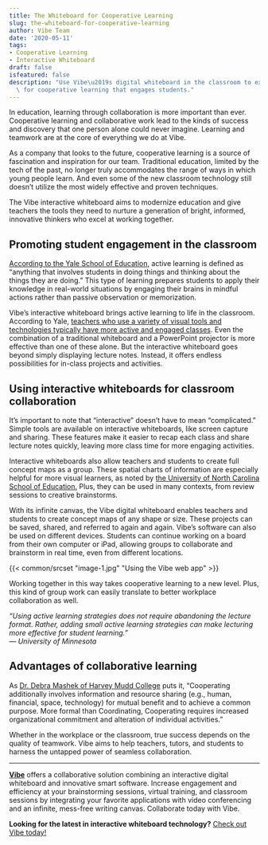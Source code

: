```yaml
---
title: The Whiteboard for Cooperative Learning
slug: the-whiteboard-for-cooperative-learning
author: Vibe Team
date: '2020-05-11'
tags:
- Cooperative Learning
- Interactive Whiteboard
draft: false
isfeatured: false
description: "Use Vibe\u2019s digital whiteboard in the classroom to express ideas and concepts. Vibe smart boards are ideal\
  \ for cooperative learning that engages students."
---
```


In education, learning through collaboration is more important than ever. Cooperative learning and collaborative work lead to the kinds of success and discovery that one person alone could never imagine. Learning and teamwork are at the core of everything we do at Vibe.

As a company that looks to the future, cooperative learning is a source of fascination and inspiration for our team. Traditional education, limited by the tech of the past, no longer truly accommodates the range of ways in which young people learn. And even some of the new classroom technology still doesn’t utilize the most widely effective and proven techniques.

The Vibe interactive whiteboard aims to modernize education and give teachers the tools they need to nurture a generation of bright, informed, innovative thinkers who excel at working together.

## Promoting student engagement in the classroom

[According to the Yale School of Education](https://poorvucenter.yale.edu/ActiveLearning), active learning is defined as “anything that involves students in doing things and thinking about the things they are doing.” This type of learning prepares students to apply their knowledge in real-world situations by engaging their brains in mindful actions rather than passive observation or memorization.

Vibe’s interactive whiteboard brings active learning to life in the classroom. According to Yale, [teachers who use a variety of visual tools and technologies typically have more active and engaged classes](https://poorvucenter.yale.edu/WhiteboardsChalkboards). Even the combination of a traditional whiteboard and a PowerPoint projector is more effective than one of these alone. But the interactive whiteboard goes beyond simply displaying lecture notes. Instead, it offers endless possibilities for in-class projects and activities.

## Using interactive whiteboards for classroom collaboration

It’s important to note that “interactive” doesn’t have to mean “complicated.” Simple tools are available on interactive whiteboards, like screen capture and sharing. These features make it easier to recap each class and share lecture notes quickly, leaving more class time for more engaging activities.

Interactive whiteboards also allow teachers and students to create full concept maps as a group. These spatial charts of information are especially helpful for more visual learners, as noted by [the University of North Carolina School of Education.](https://learningcenter.unc.edu/tips-and-tools/using-concept-maps/) Plus, they can be used in many contexts, from review sessions to creative brainstorms.

With its infinite canvas, the Vibe digital whiteboard enables teachers and students to create concept maps of any shape or size. These projects can be saved, shared, and referred to again and again. Vibe’s software can also be used on different devices. Students can continue working on a board from their own computer or iPad, allowing groups to collaborate and brainstorm in real time, even from different locations.

{{< common/srcset "image-1.jpg" "Using the Vibe web app" >}}

Working together in this way takes cooperative learning to a new level. Plus, this kind of group work can easily translate to better workplace collaboration as well.

*“Using active learning strategies does not require abandoning the lecture format. Rather, adding small active learning strategies can make lecturing more effective for student learning.”*  
*— University of Minnesota*

## Advantages of collaborative learning

As [Dr. Debra Mashek of Harvey Mudd College](https://www.psychologytoday.com/us/blog/relationships-intimate-and-more/201602/collaboration-its-not-what-you-think) puts it, “Cooperating additionally involves information and resource sharing (e.g., human, financial, space, technology) for mutual benefit and to achieve a common purpose. More formal than Coordinating, Cooperating requires increased organizational commitment and alteration of individual activities.”

Whether in the workplace or the classroom, true success depends on the quality of teamwork. Vibe aims to help teachers, tutors, and students to harness the untapped power of seamless collaboration.



---

**[Vibe](https://vibe.us/)** offers a collaborative solution combining an interactive digital whiteboard and innovative smart software. Increase engagement and efficiency at your brainstorming sessions, virtual training, and classroom sessions by integrating your favorite applications with video conferencing and an infinite, mess-free writing canvas. Collaborate today with Vibe.

**Looking for the latest in interactive whiteboard technology?** [Check out Vibe today!](https://vibe.us/order/)
